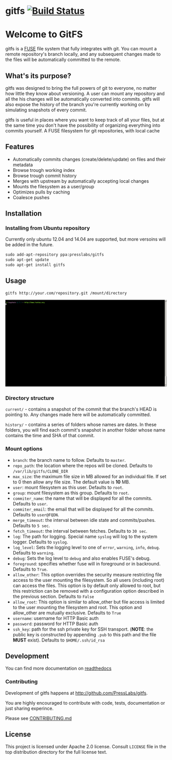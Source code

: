 gitfs [![Build Status](http://drone.presslabs.net/github.com/PressLabs/gitfs/status.svg?branch=master)](http://drone.presslabs.net/github.com/PressLabs/gitfs)
========

# Welcome to GitFS

gitfs is a [FUSE](http://fuse.sourceforge.net/) file system that fully
integrates with git. You can mount a remote repository's branch locally, and any
subsequent changes made to the files will be automatically committed to the
remote.

## What's its purpose?

gitfs was designed to bring the full powers of git to everyone, no matter how
little they know about versioning. A user can mount any repository and all the
his changes will be automatically converted into commits. gitfs will also expose
the history of the branch you're currently working on by simulating snapshots of
every commit.

gitfs is useful in places where you want to keep track of all your files, but at
the same time you don't have the possibility of organizing everything into
commits yourself. A FUSE filesystem for git repositories, with local cache

## Features
* Automatically commits changes (create/delete/update) on files and their metadata
* Browse trough working index
* Browse trough commit history
* Merges with upstream by automatically accepting local changes
* Mounts the filesystem as a user/group
* Optimizes pulls by caching
* Coalesce pushes

## Installation

### Installing from Ubuntu repository

Currently only ubuntu 12.04 and 14.04 are supported, but more versoins will be
added in the future.

```
sudo add-apt-repository ppa:presslabs/gitfs
sudo apt-get update
sudo apt-get install gitfs
```

## Usage

```
gitfs http://your.com/repository.git /mount/directory
```

![usage](docs/screenshots/diff.gif)

### Directory structure

`current/` - contains a snapshot of the commit that the branch's HEAD is
pointing to. Any changes made here will be automatically committed.

`history/` - contains a series of folders whose names are dates. In these
folders, you will find each commit's snapshot in another folder whose name
contains the time and SHA of that commit.

### Mount options

* `branch`: the branch name to follow. Defaults to `master`.
* `repo_path`: the location where the repos will be cloned. Defaults to
  `/var/lib/gitfs/CLONE_DIR`
* `max_size`: the maximum file size in MB allowed for an individual file. If set
  to 0 then allow any file size.  The default value is __10__ MB.
* `user`: mount filesystem as this user. Defaults to `root`.
* `group`: mount filesystem as this group. Defaults to `root`.
* `commiter_name`: the name that will be displayed for all the commits. Defaults
  to `user`.
* `commiter_email`: the email that will be displayed for all the commits.
  Defaults to `user@FQDN`.
* `merge_timeout`: the interval between idle state and commits/pushes. Defaults
  to `5 sec`.
* `fetch_timeout`: the interval between fetches. Defaults to `30 sec`.
* `log`: The path for logging. Special name `syslog` will log to the system
  logger. Defaults to `syslog`.
* `log_level`: Sets the logging level to one of `error`, `warning`, `info`,
  `debug`. Defaults to `warning`.
* `debug`: Sets the log level to `debug` and also enables FUSE's debug.
* `foreground`: specifies whether fuse will in foreground or in backround.
  Defaults to `True`.
* `allow_other`:  This option overrides the security measure restricting file
  access to the user mounting the filesystem.  So all users (including root) can
  access the files. This option is by default only allowed to root, but this
  restriction can be removed with a configuration option described in the
  previous section. Defaults to `False`
* `allow_root`: This option is similar to allow_other but file access is limited
  to the user mounting the filesystem and root. This option and allow_other are
  mutually exclusive. Defaults to `True`
* `username`: username for HTTP Basic auth
* `password`: password for HTTP Basic auth
* `ssh_key`: path for the ssh private key for SSH transport. (__NOTE__: the
  public key is constructed by appending `.pub` to this path and the file
  __MUST__ exist). Defaults to `$HOME/.ssh/id_rsa`

## Development

You can find more documentation on [readthedocs](http://gitfs.readthedocs.org/en/latest/)

### Contributing

Development of gitfs happens at http://github.com/PressLabs/gitfs.

You are highly encouraged to contribute with code, tests, documentation or just
sharing experince.

Please see [CONTRIBUTING.md](CONTRIBUTING.md)

## License
This project is licensed under Apache 2.0 license. Consult `LICENSE` file in the
top distribution directory for the full license text.
